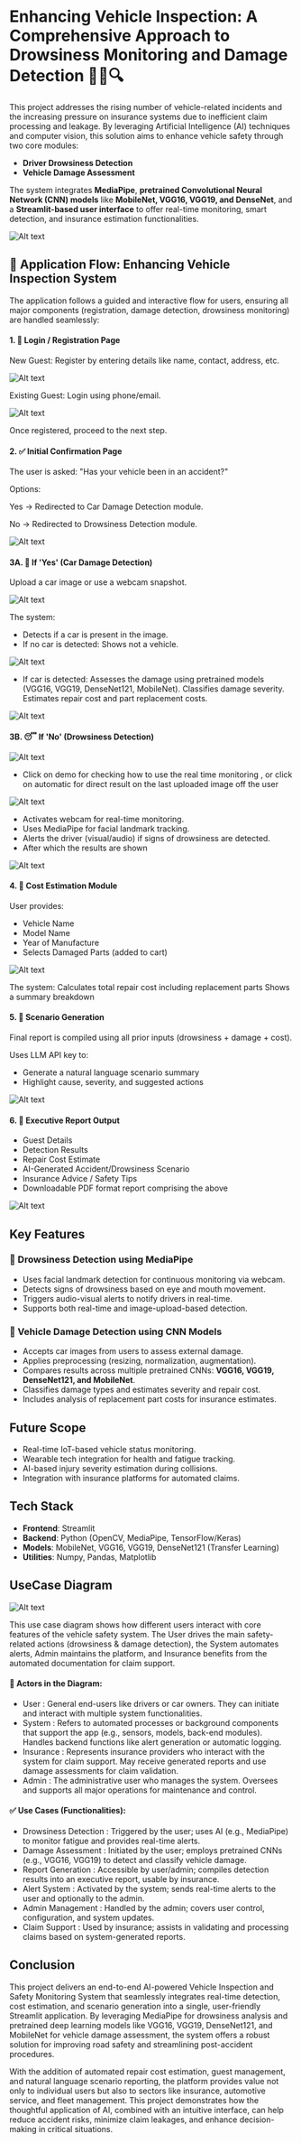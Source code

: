# Enhancing Vehicle Inspection: A Comprehensive Approach to Drowsiness Monitoring and Damage Detection 🚗💤🔍

This project addresses the rising number of vehicle-related incidents and the increasing pressure on insurance systems due to inefficient claim processing and leakage. By leveraging Artificial Intelligence (AI) techniques and computer vision, this solution aims to enhance vehicle safety through two core modules:

- **Driver Drowsiness Detection**
- **Vehicle Damage Assessment**

The system integrates **MediaPipe**, **pretrained Convolutional Neural Network (CNN) models** like **MobileNet, VGG16, VGG19, and DenseNet**, and a **Streamlit-based user interface** to offer real-time monitoring, smart detection, and insurance estimation functionalities.

![Alt text](images/14.png)

## 🧭 Application Flow: Enhancing Vehicle Inspection System
The application follows a guided and interactive flow for users, ensuring all major components (registration, damage detection, drowsiness monitoring) are handled seamlessly:
#### 1. 🔐 Login / Registration Page

New Guest: Register by entering details like name, contact, address, etc.

![Alt text](images/1.png)

Existing Guest: Login using phone/email.

![Alt text](images/2.png)

Once registered, proceed to the next step.

#### 2. ✅ Initial Confirmation Page
The user is asked:
"Has your vehicle been in an accident?"

Options:

Yes → Redirected to Car Damage Detection module.

No → Redirected to Drowsiness Detection module.

![Alt text](images/3.png)

#### 3A. 🚗 If 'Yes' (Car Damage Detection)
Upload a car image or use a webcam snapshot.

![Alt text](images/4.png) 

The system:
- Detects if a car is present in the image.
- If no car is detected: Shows not a vehicle.

![Alt text](images/5.png)

- If car is detected:
  Assesses the damage using pretrained models (VGG16, VGG19, DenseNet121, MobileNet).
  Classifies damage severity.
  Estimates repair cost and part replacement costs.

![Alt text](images/6.png)

#### 3B. 😴 If 'No' (Drowsiness Detection)

![Alt text](images/7.png)

- Click on demo for checking how to use the real time monitoring , or click on automatic for direct result on the last uploaded image off the user

![Alt text](images/8.png)

- Activates webcam for real-time monitoring.
- Uses MediaPipe for facial landmark tracking.
- Alerts the driver (visual/audio) if signs of drowsiness are detected.
- After which the results are shown

![Alt text](images/9.png)


#### 4. 💸 Cost Estimation Module
User provides:
- Vehicle Name
- Model Name
- Year of Manufacture
- Selects Damaged Parts (added to cart)

![Alt text](images/10.png)

The system:
Calculates total repair cost including replacement parts
Shows a summary breakdown

#### 5. 🧠 Scenario Generation
Final report is compiled using all prior inputs (drowsiness + damage + cost).

Uses LLM API key to:
- Generate a natural language scenario summary
- Highlight cause, severity, and suggested actions

![Alt text](images/11.png)

#### 6. 📄 Executive Report Output
- Guest Details
- Detection Results
- Repair Cost Estimate
- AI-Generated Accident/Drowsiness Scenario
- Insurance Advice / Safety Tips
- Downloadable PDF format report comprising the above

![Alt text](images/12.png)

## Key Features

### 🔹 Drowsiness Detection using MediaPipe
- Uses facial landmark detection for continuous monitoring via webcam.
- Detects signs of drowsiness based on eye and mouth movement.
- Triggers audio-visual alerts to notify drivers in real-time.
- Supports both real-time and image-upload-based detection.

### 🔹 Vehicle Damage Detection using CNN Models
- Accepts car images from users to assess external damage.
- Applies preprocessing (resizing, normalization, augmentation).
- Compares results across multiple pretrained CNNs: **VGG16, VGG19, DenseNet121, and MobileNet**.
- Classifies damage types and estimates severity and repair cost.
- Includes analysis of replacement part costs for insurance estimates.


## Future Scope

- Real-time IoT-based vehicle status monitoring.
- Wearable tech integration for health and fatigue tracking.
- AI-based injury severity estimation during collisions.
- Integration with insurance platforms for automated claims.

## Tech Stack

- **Frontend**: Streamlit
- **Backend**: Python (OpenCV, MediaPipe, TensorFlow/Keras)
- **Models**: MobileNet, VGG16, VGG19, DenseNet121 (Transfer Learning)
- **Utilities**: Numpy, Pandas, Matplotlib

## UseCase Diagram

![Alt text](images/13.png)
 
This use case diagram shows how different users interact with core features of the vehicle safety system. The User drives the main safety-related actions (drowsiness & damage detection), the System automates alerts, Admin maintains the platform, and Insurance benefits from the automated documentation for claim support.

#### 🎯 Actors in the Diagram:
- User : General end-users like drivers or car owners. They can initiate and interact with multiple system functionalities.
- System : Refers to automated processes or background components that support the app (e.g., sensors, models, back-end modules). Handles backend functions like alert generation or automatic logging.
- Insurance : Represents insurance providers who interact with the system for claim support. May receive generated reports and use damage assessments for claim validation.
- Admin : The administrative user who manages the system. Oversees and supports all major operations for maintenance and control.

#### ✅ Use Cases (Functionalities): 
- Drowsiness Detection : Triggered by the user; uses AI (e.g., MediaPipe) to monitor fatigue and provides real-time alerts.
- Damage Assessment : Initiated by the user; employs pretrained CNNs (e.g., VGG16, VGG19) to detect and classify vehicle damage.
- Report Generation : Accessible by user/admin; compiles detection results into an executive report, usable by insurance.
- Alert System : Activated by the system; sends real-time alerts to the user and optionally to the admin.
- Admin Management : Handled by the admin; covers user control, configuration, and system updates.
- Claim Support : Used by insurance; assists in validating and processing claims based on system-generated reports.


## Conclusion

This project delivers an end-to-end AI-powered Vehicle Inspection and Safety Monitoring System that seamlessly integrates real-time detection, cost estimation, and scenario generation into a single, user-friendly Streamlit application. By leveraging MediaPipe for drowsiness analysis and pretrained deep learning models like VGG16, VGG19, DenseNet121, and MobileNet for vehicle damage assessment, the system offers a robust solution for improving road safety and streamlining post-accident procedures.

With the addition of automated repair cost estimation, guest management, and natural language scenario reporting, the platform provides value not only to individual users but also to sectors like insurance, automotive service, and fleet management. This project demonstrates how the thoughtful application of AI, combined with an intuitive interface, can help reduce accident risks, minimize claim leakages, and enhance decision-making in critical situations.


